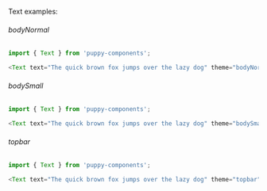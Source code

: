 Text examples:

###### bodyNormal

```js
import { Text } from 'puppy-components';

<Text text="The quick brown fox jumps over the lazy dog" theme="bodyNormal" />;
```

###### bodySmall

```js
import { Text } from 'puppy-components';

<Text text="The quick brown fox jumps over the lazy dog" theme="bodySmall" />;
```

###### topbar

```js
import { Text } from 'puppy-components';

<Text text="The quick brown fox jumps over the lazy dog" theme="topbar" />;
```
